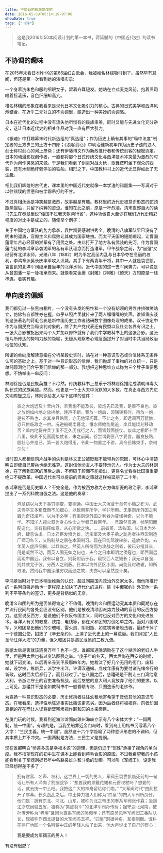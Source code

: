 ```yaml
---
title: 不协调的和单向度的
date: 2016-05-09T00:14:19-07:00
showDate: true
tags: ["书评"]
---
```

<blockquote>这是我2016年50本阅读计划的第一本书，蒋延黼的《中国近代史》的读书笔记。</blockquote>

## 不协调的趣味

在2015年末看日本NHK的第66届红白歌会，我被椎名林檎吸引到了。虽然早有耳闻，但还是第一次看到她的演唱实录:

一个身着洗朱色和服的细眼女子，留着齐耳短发。她站在立式麦克风前，抱着贝司唱着摇滚乐，音色纤细却高亢。

椎名林檎的形象在我看来是现代日本文化吸引力的核心。古典的日式美学和西洋风潮结合，在近乎二元对立的不协调里，酿造出一种美妙的协调感。

<!--more-->

日本在近代化的过程中没有流失他所惯有的民族审美，同时又能与先进文化充分杂交，这让日本近代史的相关作品对我一直有巨大引力。

《银魂》中打趣幕末时代新选组的“真选组”；作为历史上确有其事的“局中法度”制定者的土方岁三的土方十四郎；《浪客剑心》中明治维新初年作为历史孑遗的浪人剑士绯村剑心的河上彦斋；还有伊藤博文作为新政推行者和传统剑客的秘密协定。日本的动漫影视创作者，一直都将那个日式传统文化与西洋技术冲突最为激烈的时代作为创作灵感的来源。于是我们看到了剑豪对战火枪，歌舞伎町坐下观众的西装，还有木制桅杆旁停泊的铁船。相形之下，中国教科书上的近代史显得如此了无生趣。

相比我们辉煌的古代史，课本里的中国近代史就像一本学渣的错题集——写满对于以往错误的愤懑和被学霸吊打的不甘。

不过真相永远是冲突越是激烈，故事越是有趣。教材里的近代史被意识形态的蛇颈瓶蒸馏后，只留下纯粹的苦涩。谁知在此之前，原是一杯烈酒。清末夜郎自大的读书先生在奏章里说“倭国不过我天朝两行省”，这种骄傲自大至少在我们近代史精彩程度的对比中是成立的。随便举个例子：

关于中国地方军队的势力承袭，袁世凯要感谢洪秀全。晚清的八旗军队早已没有了明末的骠勇，官僚主义和腐败让其成为国家蛀虫。而太平天国的短期崛起，让曾国藩常年苦心经营的湘军有了用武之处。由此打开了地方私有武装的先河。作为曾国藩门徒的李鸿章承袭湘军的私有军队理念而打造淮军。甲午战争之前，为“自强”又经营有北洋水师。光绪八年（1882）时为平定高丽内乱与日本争夺在高丽的权利，李鸿章派吴长庆率军攻入汉城，其手下有两青年干将，其中一人就是袁世凯。袁世凯的北洋军阀继承自当年的北洋水师。近代中国的这一支军阀势力，可以说是从曾国藩一辈一脉相承而来。就像看完金庸《射雕》《神雕》《倚天》方知原是一线串连，着实有趣。

## 单向度的偏颇

我们都见过一张黑白相片。一个没有头发的男性和一个没有胡须的男性并排微笑站立，仿佛各自都胜券在握。似乎从照片里就传来了两人嘿嘿嘿的笑声。谁知重庆谈判这张著名的蒋毛合影是新中国历史工作者钻研数字图像处理的成果。双十协定中作为与国民党当局谈判对象的，除了共产党代表还有民盟以及社会各界有识之士。一张大合影被抠出来两个人并加以修饰就有了我们中学教科书上的这张合影。这张相片所传达的势均力敌的隐喻，无疑从观察者心理层面提升了对当时中共当局政治地位的认知。

所谓的单向度解读意指在分析某段史实时，站在对一种意识形态或价值体系无条件认可的基础之上。基于对一种意识形态的信仰，我们抛却了事物的对立统一，只是单纯观测他们合乎我们信仰的那一部分。我想把这种思维方式称为三个胖子重要思想。不妨举出一串反问：

林则徐是否是民族英雄？不尽然。传统教科书上总乐于将林则徐描绘成清朝缉毒大队长式的民族英雄。然而，他更是一个士大夫中沉默的大多数。在真正与西方先进文明周旋之后，林则徐给友人写下这样的信件：
<blockquote>彼之大炮远及十里内外，若我炮不能及彼，彼炮先已及我，是器不良也。彼之放炮如内地之放排枪，连声不断。我放一炮后，须辗转移时，再放一炮，是技不熟也，求其良且熟焉，亦无他深巧耳。不此之务，即远调百万貔貅，恐只供临敌之一哄。况逆船朝南暮北，惟水师始能尾追，岸兵能顷刻移动否？盖内地将弁兵丁虽不乏久历戎行之人，而皆觌面接仗。似此之相距十里八里，彼此不见面而接仗者，未之前闻。徐尝谓剿匪八字要言，器良技熟，胆壮心齐是已。第一要大炮得用，令此一物置之不讲，真令岳韩束手，奈何奈何！</blockquote>
当时国人都相信鸦片战争的失利是林文正公被贬黜不能带兵的原因，可林心中清楚明白即使自己带兵也绝无胜算。这封信他命友人不要转示旁人。作为士大夫的林则徐，在了解到国家的落后之后，不但碍于颜面不能指出，更将名誉看得比国事重要绝口不提改革。中国近代本可以提前的师夷之策就这样被延期了二十年。

李鸿章是否是历史罪人？不完全是。作为被西方称为东方俾斯麦的政治家，李鸿章提出了一系列科教自强之法。这是他的奏章：
<blockquote>鸿章窃以为天下事穷则变，变则通。中国士大夫沉浸于章句小楷之积习，武夫悍卒又多粗蠢而不加细心，以致用非所学，学非所用。无事则斥外国之利器为奇技淫巧，以为不必学；有事则惊外国之利器为变怪神奇，以为不能学。不知洋人视火器为身心性命之学者已数百年。一旦豁然贯通，参阴阳而配造化，实有指挥如意，从心所欲之快。……前者英、法各国，以日本为外府，肆意诛求。日本君臣发愤为雄，选宗室及大臣子弟之聪秀者往西国制造厂师习各艺，又购制器之器在本国制习。现在已能驾驶轮船，造放炸炮。去年英人虚声恫揭，以兵临之。然英人所恃而为攻战之利者，彼已分擅其长，用是凝然不动，而英人固无如之何也，夫今之日本即明之倭寇也，距西国远而距中国近。我有以自立，则将附丽于我，窥视西人之短长；我无以自强，则并效尤于彼，分西人之利薮。日本以海外区区小国，尚能及时改辙，知所取法。然则我中国深维穷权而通之故，夫亦可以皇然变计矣。</blockquote>
李鸿章当时对于日本明治维新的认识，超过同期国内政治外交家太多。而他所推行的一系列自强运动也一定程度上加快了近代化的进程。除《中俄密约》外其他一系列不平等条约的签订，更多是背锅似的无奈。

晚清义和团的所为是否值得肯定？不值得。晚清的义和团运动究其本质和同期存在并流行民间的各处会匪没有区别。他们是被晚清顽固派势力鼓动的盲目的反西方势力。这里说反西方，是说他们不仅反帝国主义，同时也反对西方的文化和先进技术。与洋人有关的教堂、铁路、电线等，都在义和团的打倒名单之内。面对八国联军，义和团拿出他们的引魂幡、雷火扇、阴阳瓶、如意钩等诸般法器，最终干掉了一个德国公使，招致了《辛丑条约》，上演了近代史上的一幕荒诞。我们肯定“人民革命汪洋大海”的力量，但义和团只是愚民泄愤的三教九流。

慈禧太后是否就该遗臭万年？也不一定。谁都知道晚清败在了这个糊涂的老妇人手里，但是西太后也有过变法图强之举。“庚子年的冬天，西太后尚在西安的时候，她就下诏变法。以后再辛丑到甲辰那四年内，她裁汰了好几个无用的衙门，废科举，设学校，练新兵，派学生出洋，许满汉通婚。戊戌年康有为要付诸光绪帝行的新政，这时西太后都行了，而且超过了。”在八国之后，慈禧硬是不割让三门湾给意大利，令浙江守土的官吏准备抗战，而后憨憨的意大利人竟放弃了他们的要求。以上可见，慈禧并不是全如教科书中一般昏聩专权、只图逸乐的老佛爷。

为宣扬一种意识形态的必要，历史修撰者往往幼稚地寄希望于贬低其他的意识形态。在我看来，选择性地陈述事实比撒谎更恶劣。因为后者终将被揭穿，前者却因真相的存在而让人误将断壁残垣视作颐和园的本来面目。

在厦门玩的时候，我看到近海沙滩面向琼州海峡立示有八个宋体大字：“一国两制，统一中国”。有趣的是，当我坐船靠近金门岛时，看到岛上用楷书另写着八个大字：“三民主義，統一中國”。虽然这十六个字隐喻了两种意识形态的不调和，但其本质上并不冲突。一国两制是方法，三民主义是提纲。

现在谁都明白“参差多态是幸福本源”的道理，但是仍迫于“惯性”承接了视角的单向度。我不指望现在的初中生在课本上能看到蒋毛合影的原图。不过我希望我的小孩能看到关于军阀割据15年中各路枭雄斗智斗勇的动画。可以叫《军阀王》，设定我已经想得差不多了：

<blockquote>拥有财富、名声、权利，这世界上一切的男人，军阀王袁世凯临死前的一句话让所有人涌向了割据战争：“想要我的顶戴花翎和元首权杖吗？想要的话，就去统一中土吧。我把这广大的神舟留给你们啦。” “大军阀时代”由此拉开了序幕。长久战乱之后，中土势力被人们称为“四皇”的四大军阀所瓜分。他们是：拥有东北、河北、山东，被称为北之帝王的奉系军阀张作霖；坐拥江浙皖闽赣五省，被称为“笑虎将军”的北洋军阀孙传芳；据守湖北河南，被孙传芳称为“老爹”且同为直系军阀的吴佩孚；还有原吴佩孚军阀团三番队队长，现被称作西北提督的大军阀冯玉祥。“四皇”割据神舟，互相制衡。谁料在两广地区一个名叫蒋中正的年轻人站了出来，他大声说出了自己的野心：

<strong>我是要成为军阀王的男人！</strong>
</blockquote>

有没有很燃？

&nbsp;
